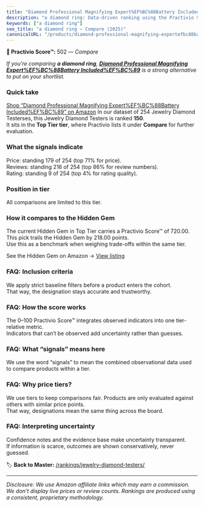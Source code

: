 ```yaml
---
title: "Diamond Professional Magnifying Expert%EF%BC%88Battery Included%EF%BC%89"
description: "a diamond ring: Data-driven ranking using the Practivio Score™. Positioned by quality, value, demand, findability, momentum."
keywords: ["a diamond ring"]
seo_title: "a diamond ring — Compare (2025)"
canonicalURL: "/products/diamond-professional-magnifying-expertefbc88battery-includedefbc89-B0FF3VJYWQ/"
---
```


**🛒 Practivio Score™:** 502 — _Compare_


*If you're comparing **a diamond ring**, **[Diamond Professional Magnifying Expert%EF%BC%88Battery Included%EF%BC%89](https://www.amazon.com/dp/B0FF3VJYWQ?tag=practivio-20)** is a strong alternative to put on your shortlist.*
### Quick take
[Shop “Diamond Professional Magnifying Expert%EF%BC%88Battery Included%EF%BC%89” on Amazon](https://www.amazon.com/dp/B0FF3VJYWQ?tag=practivio-20)
In our dataset of 254 Jewelry Diamond Testerses, this Jewelry Diamond Testers is ranked **150**.  
It sits in the **Top Tier tier**, where Practivio lists it under **Compare** for further evaluation.

### What the signals indicate
Price: standing 179 of 254 (top 71% for price).  
Reviews: standing 216 of 254 (top 86% for review numbers).  
Rating: standing 9 of 254 (top 4% for rating quality).  

### Position in tier
All comparisons are limited to this tier.

### How it compares to the Hidden Gem
The current Hidden Gem in Top Tier carries a Practivio Score™ of 720.00.  
This pick trails the Hidden Gem by 218.00 points.  
Use this as a benchmark when weighing trade-offs within the same tier.  

See the Hidden Gem on Amazon → [View listing](https://www.amazon.com/dp/B004QYR8U6?tag=practivio-20)

### FAQ: Inclusion criteria
We apply strict baseline filters before a product enters the cohort.  
That way, the designation stays accurate and trustworthy.

### FAQ: How the score works
The 0–100 Practivio Score™ integrates observed indicators into one tier-relative metric.  
Indicators that can’t be observed add uncertainty rather than guesses.

### FAQ: What “signals” means here
We use the word “signals” to mean the combined observational data used to compare products within a tier.

### FAQ: Why price tiers?
We use tiers to keep comparisons fair. Products are only evaluated against others with similar price points.  
That way, designations mean the same thing across the board.

### FAQ: Interpreting uncertainty
Confidence notes and the evidence base make uncertainty transparent.  
If information is scarce, outcomes are shown conservatively, never guessed.

<!-- Missing template for Compare/CompareWithinPriceClass -->


🏷️ **Back to Master:** [/rankings/jewelry-diamond-testers/](/rankings/jewelry-diamond-testers/)

---
_Disclosure: We use Amazon affiliate links which may earn a commission. We don’t display live prices or review counts. Rankings are produced using a consistent, proprietary methodology._
